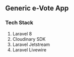 ## Generic e-Vote App

### Tech Stack
1. Laravel 8 
2. Cloudinary SDK
3. Laravel Jetstream
4. Laravel Livewire
